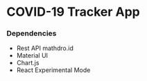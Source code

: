 # COVID-19 Tracker App

### Dependencies

- Rest API mathdro.id
- Material UI
- Chart.js
- React Experimental Mode
